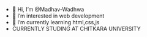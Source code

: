 - 👋 Hi, I’m @Madhav-Wadhwa
- 👀 I’m interested in web development
- 🌱 I’m currently learning html,css,js
- CURRENTLY STUDING AT CHITKARA UNIVERSITY

<!---
Madhav-Wadhwa/Madhav-Wadhwa is a ✨ special ✨ repository because its `README.md` (this file) appears on your GitHub profile.
You can click the Preview link to take a look at your changes.
--->
